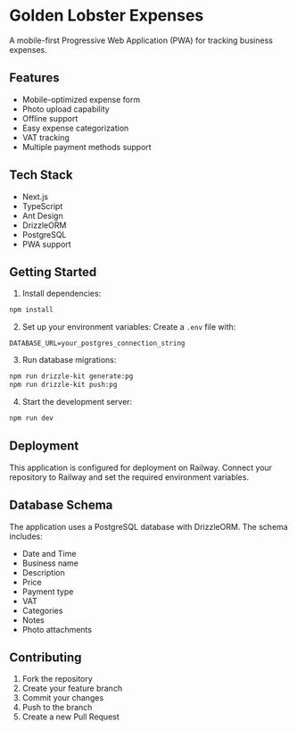 # Golden Lobster Expenses

A mobile-first Progressive Web Application (PWA) for tracking business expenses.

## Features

- Mobile-optimized expense form
- Photo upload capability
- Offline support
- Easy expense categorization
- VAT tracking
- Multiple payment methods support

## Tech Stack

- Next.js
- TypeScript
- Ant Design
- DrizzleORM
- PostgreSQL
- PWA support

## Getting Started

1. Install dependencies:
```bash
npm install
```

2. Set up your environment variables:
Create a `.env` file with:
```
DATABASE_URL=your_postgres_connection_string
```

3. Run database migrations:
```bash
npm run drizzle-kit generate:pg
npm run drizzle-kit push:pg
```

4. Start the development server:
```bash
npm run dev
```

## Deployment

This application is configured for deployment on Railway. Connect your repository to Railway and set the required environment variables.

## Database Schema

The application uses a PostgreSQL database with DrizzleORM. The schema includes:
- Date and Time
- Business name
- Description
- Price
- Payment type
- VAT
- Categories
- Notes
- Photo attachments

## Contributing

1. Fork the repository
2. Create your feature branch
3. Commit your changes
4. Push to the branch
5. Create a new Pull Request

